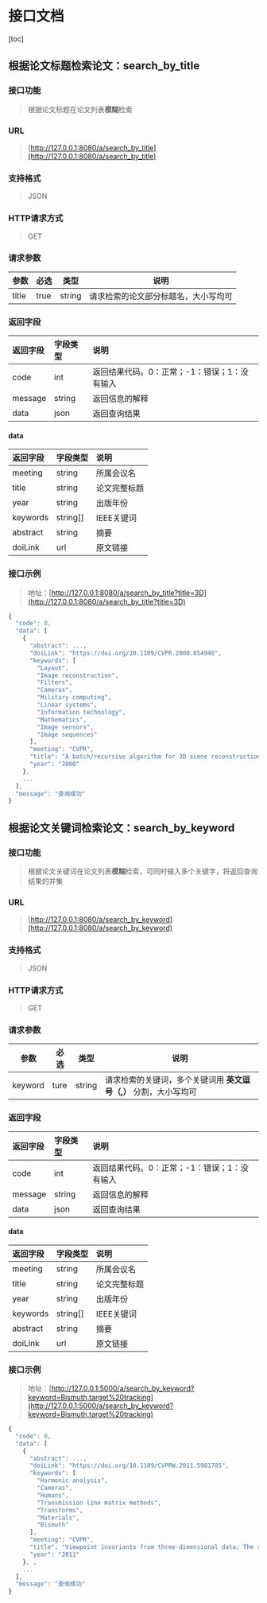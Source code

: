 # 接口文档

[toc]

## 根据论文标题检索论文：search_by_title
### 接口功能
> 根据论文标题在论文列表**模糊**检索

### URL
> [http://127.0.0.1:8080/a/search_by_title](http://127.0.0.1:8080/a/search_by_title)

### 支持格式
> JSON

### HTTP请求方式
> GET

### 请求参数
|参数|必选|类型|说明|
|-----  |-------|-----|----- |
|title   |true    |string|请求检索的论文部分标题名，大小写均可

### 返回字段
|返回字段|字段类型|说明                              |
|:-----   |:------|:-----------------------------   |
|code   |int    |返回结果代码。0：正常；-1：错误；1：没有输入  |
|message   |string    |返回信息的解释  |
|data   |json    |返回查询结果 |
#### data
|返回字段|字段类型|说明                              |
|:-----   |:------|:-----------------------------   |
|meeting  |string |所属会议名                      |
|title |string |论文完整标题                        |
|year |string |出版年份                     |
|keywords |string[] |IEEE关键词                 |
|abstract |string |摘要                        |
|doiLink |url |原文链接                        |

### 接口示例
> 地址：[http://127.0.0.1:8080/a/search_by_title?title=3D](http://127.0.0.1:8080/a/search_by_title?title=3D)
``` javascript
{
  "code": 0, 
  "data": [
    {
      "abstract": ..., 
      "doiLink": "https://doi.org/10.1109/CVPR.2000.854948", 
      "keywords": [
        "Layout", 
        "Image reconstruction", 
        "Filters", 
        "Cameras", 
        "Military computing", 
        "Linear systems", 
        "Information technology", 
        "Mathematics", 
        "Image sensors", 
        "Image sequences"
      ], 
      "meeting": "CVPR", 
      "title": "A batch/recursive algorithm for 3D scene reconstruction", 
      "year": "2000"
    },
    ...
  ],  
  "message": "查询成功"
}
```

## 根据论文关键词检索论文：search_by_keyword
### 接口功能
> 根据论文关键词在论文列表**模糊**检索，可同时输入多个关键字，将返回查询结果的并集

### URL
> [http://127.0.0.1:8080/a/search_by_keyword](http://127.0.0.1:8080/a/search_by_keyword)

### 支持格式
> JSON

### HTTP请求方式
> GET

### 请求参数
|参数|必选|类型|说明|
|-----  |-------|-----|----- |
|keyword   |ture    |string|请求检索的关键词，多个关键词用 **英文逗号（,）** 分割，大小写均可

### 返回字段
|返回字段|字段类型|说明                              |
|:-----   |:------|:-----------------------------   |
|code   |int    |返回结果代码。0：正常；-1：错误；1：没有输入  |
|message   |string    |返回信息的解释  |
|data   |json    |返回查询结果 |
#### data
|返回字段|字段类型|说明                              |
|:-----   |:------|:-----------------------------   |
|meeting  |string |所属会议名                      |
|title |string |论文完整标题                        |
|year |string |出版年份                     |
|keywords |string[] |IEEE关键词                 |
|abstract |string |摘要                        |
|doiLink |url |原文链接                        |

### 接口示例
> 地址：[http://127.0.0.1:5000/a/search_by_keyword?keyword=Bismuth,target%20tracking](http://127.0.0.1:5000/a/search_by_keyword?keyword=Bismuth,target%20tracking)
``` javascript
{
  "code": 0, 
  "data": [
    {
      "abstract": ..., 
      "doiLink": "https://doi.org/10.1109/CVPRW.2011.5981785", 
      "keywords": [
        "Harmonic analysis", 
        "Cameras", 
        "Humans", 
        "Transmission line matrix methods", 
        "Transforms", 
        "Materials", 
        "Bismuth"
      ], 
      "meeting": "CVPR", 
      "title": "Viewpoint invariants from three-dimensional data: The role of reflection in human activity understanding", 
      "year": "2011"
    }, ,
    ...
  ],  
  "message": "查询成功"
}
```
